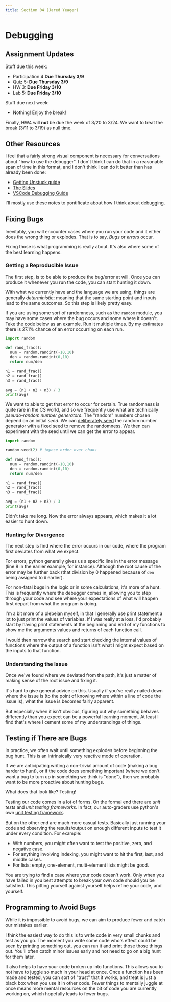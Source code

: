 ```yaml
---
title: Section 04 (Jared Yeager)
---
```


# Debugging

## Assignment Updates

Stuff due this week:
* Participation 4 **Due Thursday 3/9**
* Quiz 5: **Due Thursday 3/9**
* HW 3: **Due Friday 3/10**
* Lab 5: **Due Friday 3/10**

Stuff due next week:
* Nothing! Enjoy the break!

Finally, HW4 will **not** be due the week of 3/20 to 3/24.
We want to treat the break (3/11 to 3/19) as null time.

## Other Resources

I feel that a fairly strong visual component is necessary
for conversations about "how to use the debugger".
I don't think I can do that in a reasonable span of time in this format,
and I don't think I can do it better than has already been done:
* [Getting Unstuck guide](../guides/getting-unstuck)
* [The Slides](.)
* [VSCode Debugging Guide](https://code.visualstudio.com/docs/editor/debugging)

I'll mostly use these notes to pontificate about how I think about debugging.

## Fixing Bugs

Inevitably, you will encounter cases where you run your code
and it either does the wrong thing or explodes.
That is to say, *Bugs* or *errors* occur.

Fixing those is what programming is really about.
It's also where some of the best learning happens.

### Getting a Reproducible Issue

The first step, is to be able to produce the bug/error at will.
Once you can produce it whenever you run the code, you can start hunting it down.

With what we currently have and the language we are using,
things are generally *deterministic*;
meaning that the same starting point and inputs lead to the same outcomes.
So this step is likely pretty easy.

If you are using some sort of randomness, such as the `random` module,
you may have some cases where the bug occurs and some where it doesn't.
Take the code below as an example. Run it multiple times. By my estimates there
is 27.1% chance of an error occurring on each run.

```py live_py title=Random
import random

def rand_frac():
  num = random.randint(-10,10)
  den = random.randint(0,10)
  return num/den

n1 = rand_frac()
n2 = rand_frac()
n3 = rand_frac()

avg = (n1 + n2 + n3) / 3
print(avg)
```

We want to able to get that error to occur for certain.
True randomness is quite rare in the CS world, and so we frequently use what are
technically *pseudo-random number generators*.
The "random" numbers chosen depend on an initial *seed*.
We can [deliberately seed](https://docs.python.org/3/library/random.html#random.seed)
the random number generator with a fixed seed to remove the randomness.
We then can experiment with the seed until we can get the error to appear.

```py live_py title=Seed
import random

random.seed(2) # impose order over chaos

def rand_frac():
  num = random.randint(-10,10)
  den = random.randint(0,10)
  return num/den

n1 = rand_frac()
n2 = rand_frac()
n3 = rand_frac()

avg = (n1 + n2 + n3) / 3
print(avg)
```

Didn't take me long. Now the error always appears, which makes it a lot easier to hunt down.

### Hunting for Divergence

The next step is find where the error occurs in our code,
where the program first deviates from what we expect.

For errors, python generally gives us a specific line in the error message
(line 8 in the earlier example, for instance).
Although the root cause of the error may be further back
(that division by 0 happened because of `den` being assigned to `0` earlier).

For non-fatal bugs in the logic or in some calculations, it's more of a hunt.
This is frequently where the debugger comes in, allowing you to step through your code
and see where your expectations of what will happen first depart from what the program is doing.

I'm a bit more of a plebeian myself,
in that I generally use print statement a lot to just print the values of variables.
If I was really at a loss, I'd probably start by having print statements at the
beginning and end of my functions to show me the arguments values and returns of each function call.

I would then narrow the search and start checking the internal values of functions where
the output of a function isn't what I might expect based on the inputs to that function.

### Understanding the Issue

Once we've found where we deviated from the path,
it's just a matter of making sense of the root issue and fixing it.

It's hard to give general advice on this.
Usually if you've really nailed down where the issue is
(to the point of knowing where within a line of code the issue is),
what the issue is becomes fairly apparent.

But especially when it isn't obvious,
figuring out why something behaves differently than you expect can be a powerful learning moment.
At least I find that's where I cement some of my understandings of things.

## Testing if There are Bugs

In practice, we often wait until something explodes before beginning the bug hunt.
This is an intrinsically very reactive mode of operation.

If we are anticipating writing a non-trivial amount of code (making a bug harder to hunt),
or if the code does something important
(where we don't want a bug to turn up in something we think is "done"),
then we probably want to be more proactive about hunting bugs.

What does that look like? Testing!

Testing our code comes in a lot of forms. On the formal end there are
*unit tests* and *unit testing frameworks*. In fact, our auto-graders
use python's own [unit testing framework](https://docs.python.org/3/library/unittest.html).

But on the other end are much more casual tests.
Basically just running your code and observing the results/output
on enough different inputs to test it under every condition.
For example:
* With numbers, you might often want to test the positive, zero, and negative case.
* For anything involving indexing, you might want to hit the first, last, and middle cases.
* For lists: empty, one-element, multi-element lists might be good.

You are trying to find a case where your code doesn't work.
Only when you have failed in you best attempts to break your own code
should you be satisfied.
This pitting yourself against yourself helps refine your code, and yourself.

## Programming to Avoid Bugs

While it is impossible to avoid bugs,
we can aim to produce fewer and catch our mistakes earlier.

I think the easiest way to do this is to write code in very small chunks and test as you go.
The moment you write some code who's effect could be seen by printing something out,
you can run it and print those those things out.
You'll often catch minor issues early and not need to go on a big hunt for them later.

It also helps to have your code broken up into functions.
This allows you to not have to juggle so much in your head at once.
Once a function has been made and tested, you can sort of "trust" that it works,
and treat is just a black box when you use it in other code.
Fewer things to mentally juggle at once means more mental resources on the
bit of code you are currently working on, which hopefully leads to fewer bugs.


